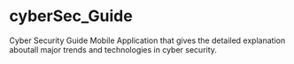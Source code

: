 # cyberSec_Guide

Cyber Security Guide Mobile Application that gives the detailed explanation aboutall major trends and technologies in cyber security.

